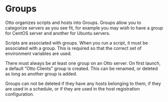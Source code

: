 # Groups

Otto organizes scripts and hosts into Groups. Groups allow you to categorize servers as you see fit, for example you may wish to have a group for CentOS server and another for Ubuntu servers.

Scripts are associated with groups. When you run a script, it must be associated with a group. This is required so that the correct set of environment variables are used.

There must always be at least one group on an Otto server. On first launch, a default "Otto Clients" group is created. This can be renamed, or deleted as long as another group is added.

Groups can not be deleted if they have any hosts belonging to them, if they are used in a schedule, or if they are used in the host registration configuration.
